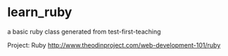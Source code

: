 learn_ruby
==========

a basic ruby class generated from test-first-teaching

Project: Ruby
http://www.theodinproject.com/web-development-101/ruby
